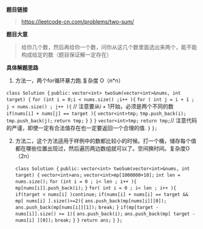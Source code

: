 **题目链接**

> https://leetcode-cn.com/problems/two-sum/

**题目大意**

> 给你几个数，然后再给你一个数，问你从这几个数里面选出来两个，能不能构成给定的数（题目保证解一定存在）

**具体解题思路**

1. 方法一，两个for循环暴力跑.复杂度 O（n*n）

`class Solution {`
`public:`
   `vector<int> twoSum(vector<int>&nums, int target) {`
        `for (int i = 0;i < nums.size() ;i++ ){`
          `for ( int j = i + 1 ; j < nums.size() ; j++ ){`  // 注意要从i + 1开始，必须是两个不同的数
              `if(nums[i] + nums[j] == target ){`
                  `vector<int>tmp;`
                  `tmp.push_back(i);`
                  `tmp.push_back(j);`
                  `return tmp;`
              `}`
          `}`
        `}` 
       `vector<int>tmp;`
       `return tmp;`// 注意代码的严谨，即使一定有合法值存在也一定要返回一个合理的值.
   `}`
`};`

2. 方法二，这个方法适用于样例中的数都比较小的时候。打一个桶，储存每个值都在哪些位置出现过，然后遍历两边数组就可以了。空间换时间。复杂度O（2n）

   `class Solution {`
   `public:`
      `vector<int> twoSum(vector<int>&nums, int target) {`
        `vector<int>ans;`
        `vector<int>mp[1000000+10];`
          `int len = nums.size();`
          `for (int i = 0 ; i< len ; i++ ){`
             `mp[nums[i]].push_back(i);`
          `}`
          `for( int i = 0 ; i< len ; i++ ){`
             `if(target < nums[i] )continue;`
              `if(nums[i] + nums[i] == target && mp[ nums[i] ].size()>=2){`
               `ans.push_back(mp[nums[i]][0]);`
               `ans.push_back(mp[nums[i]][1]);`
                  `break;`
              `}`
              `if(mp[target - nums[i]].size() >= 1){`
                `ans.push_back(i);`
                `ans.push_back(mp[ target - nums[i] ][0]);`
                  `break;`
              `}`
          `}`
          `return ans;`
      `}`
   `};`









